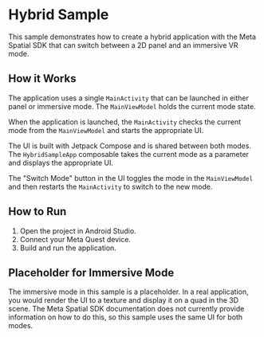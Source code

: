 # Hybrid Sample

This sample demonstrates how to create a hybrid application with the Meta Spatial SDK that can switch between a 2D panel and an immersive VR mode.

## How it Works

The application uses a single `MainActivity` that can be launched in either panel or immersive mode. The `MainViewModel` holds the current mode state.

When the application is launched, the `MainActivity` checks the current mode from the `MainViewModel` and starts the appropriate UI.

The UI is built with Jetpack Compose and is shared between both modes. The `HybridSampleApp` composable takes the current mode as a parameter and displays the appropriate UI.

The "Switch Mode" button in the UI toggles the mode in the `MainViewModel` and then restarts the `MainActivity` to switch to the new mode.

## How to Run

1.  Open the project in Android Studio.
2.  Connect your Meta Quest device.
3.  Build and run the application.

## Placeholder for Immersive Mode

The immersive mode in this sample is a placeholder. In a real application, you would render the UI to a texture and display it on a quad in the 3D scene. The Meta Spatial SDK documentation does not currently provide information on how to do this, so this sample uses the same UI for both modes.
